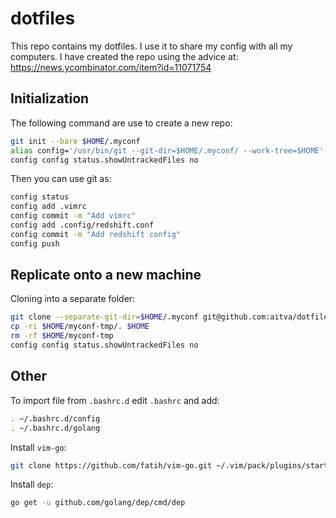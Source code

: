 # dotfiles

This repo contains my dotfiles. I use it to share my config with all my computers.
I have created the repo using the advice at: https://news.ycombinator.com/item?id=11071754

## Initialization

The following command are use to create a new repo:

```bash
git init --bare $HOME/.myconf
alias config='/usr/bin/git --git-dir=$HOME/.myconf/ --work-tree=$HOME'
config config status.showUntrackedFiles no
```

Then you can use git as:

```bash
config status
config add .vimrc
config commit -m "Add vimrc"
config add .config/redshift.conf
config commit -m "Add redshift config"
config push
```

## Replicate onto a new machine

Cloning into a separate folder:

```bash
git clone --separate-git-dir=$HOME/.myconf git@github.com:aitva/dotfiles.git $HOME/myconf-tmp
cp -ri $HOME/myconf-tmp/. $HOME
rm -rf $HOME/myconf-tmp
config config status.showUntrackedFiles no
```

## Other

To import file from `.bashrc.d` edit `.bashrc` and add:

```bash
. ~/.bashrc.d/config
. ~/.bashrc.d/golang
```

Install `vim-go`:

```bash
git clone https://github.com/fatih/vim-go.git ~/.vim/pack/plugins/start/vim-go
```

Install `dep`:

```bash
go get -u github.com/golang/dep/cmd/dep
```
